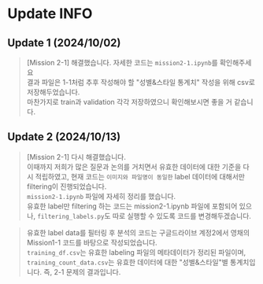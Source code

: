 # Update INFO

## Update 1 (2024/10/02)
> [Mission 2-1] 해결했습니다. 자세한 코드는 `mission2-1.ipynb`를 확인해주세요<br>
> 결과 파일은 1-1처럼 추후 작성해야 할 "성별&스타일 통계치" 작성을 위해 csv로 저장해두었습니다.<br>
> 마찬가지로 train과 validation 각각 저장하였으니 확인해보시면 좋을 거 같습니다.

## Update 2 (2024/10/13)
> [Mission 2-1] 다시 해결했습니다.<br>
> 이때까지 저희가 많은 질문과 논의를 거치면서 유효한 데이터에 대한 기준을 다시 적립하였고, 현재 코드는 `이미지와 파일명이 동일한` label 데이터에 대해서만 filtering이 진행되었습니다.<br>
> `mission2-1.ipynb` 파일에 자세히 정리를 했습니다.<br>
> 유효한 label만 filtering 하는 코드는 mission2-1.ipynb 파일에 포함되어 있으나, `filtering_labels.py`도 따로 실행할 수 있도록 코드를 변경해두겠습니다.

> 유효한 label data를 필터링 후 분석의 코드는 구글드라이브 계정2에서 영채의 Mission1-1 코드를 바탕으로 작성되었습니다.<br>
> `training_df.csv`는 유효한 labeling 파일의 메타데이터가 정리된 파일이며, `training_count_data.csv`는 유효한 데이터에 대한 "성별&스타일"별 통계치입니다. 즉, 2-1 문제의 결과입니다.
